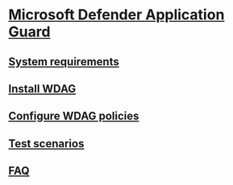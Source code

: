 # [Microsoft Defender Application Guard](md-app-guard-overview.md)

## [System requirements](reqs-md-app-guard.md)
## [Install WDAG](install-md-app-guard.md)
## [Configure WDAG policies](configure-md-app-guard.md)
## [Test scenarios](test-scenarios-md-app-guard.md)
## [FAQ](faq-md-app-guard.md)